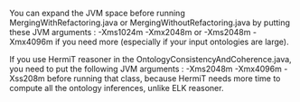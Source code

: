 You can expand the JVM space before running MergingWithRefactoring.java or MergingWithoutRefactoring.java by putting these JVM arguments : -Xms1024m -Xmx2048m
or -Xms2048m -Xmx4096m if you need more (especially if your input ontologies are large).

If you use HermiT reasoner in the OntologyConsistencyAndCoherence.java, you need to put the following JVM arguments :
-Xms2048m -Xmx4096m -Xss208m before running that class, because HermiT needs more time to compute all the ontology inferences, unlike ELK reasoner.
